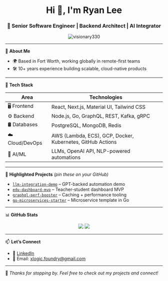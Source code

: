 <h1 align="center">Hi 👋, I'm Ryan Lee</h1>
<h3 align="center">🚀 Senior Software Engineer | Backend Architect | AI Integrator</h3>

<p align="center">
  <img src="https://komarev.com/ghpvc/?username=visionary330&label=Profile%20views&color=0e75b6&style=flat" alt="visionary330" />
</p>

---

🔧 **About Me**

- 🌍 Based in Fort Worth, working globally in remote-first teams
- 🛠️ 10+ years experience building scalable, cloud-native products

---

💼 **Tech Stack**

| Area           | Technologies                                                                 |
|----------------|--------------------------------------------------------------------------------|
| 🖥 Frontend     | React, Next.js, Material UI, Tailwind CSS                                     |
| ⚙️ Backend     | Node.js, Go, GraphQL, REST, Kafka, gRPC                                       |
| 🛢️ Databases   | PostgreSQL, MongoDB, Redis                                                     |
| ☁️ Cloud/DevOps| AWS (Lambda, ECS), GCP, Docker, Kubernetes, GitHub Actions                     |
| 🧠 AI/ML        | LLMs, OpenAI API, NLP-powered automations                                     |

---

📌 **Highlighted Projects** *(pin these on your GitHub)*

- [`llm-integration-demo`](https://github.com/visionary330/llm-integration-demo) – GPT-backed automation demo  
- [`edu-dashboard-mvp`](https://github.com/visionary330/edu-dashboard-mvp) – Teacher-student dashboard MVP  
- [`graphql-perf-booster`](https://github.com/visionary330/graphql-perf-booster) – Caching + performance tooling  
- [`go-microservices-starter`](https://github.com/visionary330/go-microservices-starter) – Microservice template in Go  

---

📊 **GitHub Stats**

<p align="center">
  <img src="https://github-readme-stats.vercel.app/api?username=visionary330&show_icons=true&theme=tokyonight" />
  <img src="https://github-readme-stats.vercel.app/api/top-langs/?username=visionary330&layout=compact&theme=tokyonight" />
</p>

---

📫 **Let’s Connect**

- 💼 [LinkedIn](https://www.linkedin.com/in/kai-lee-433764360/)  
- 📧 Email: xlogic.foundry@gmail.com  

---

🌟 *Thanks for stopping by. Feel free to check out my projects and connect!*
